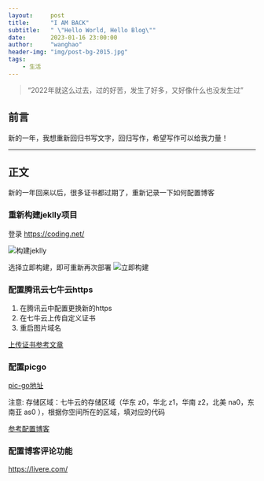```yaml
---
layout:     post
title:      "I AM BACK"
subtitle:   " \"Hello World, Hello Blog\""
date:       2023-01-16 23:00:00
author:     "wanghao"
header-img: "img/post-bg-2015.jpg"
tags:
    - 生活
---
```


> “2022年就这么过去，过的好苦，发生了好多，又好像什么也没发生过”


## 前言

新的一年，我想重新回归书写文字，回归写作，希望写作可以给我力量！



---

## 正文

新的一年回来以后，很多证书都过期了，重新记录一下如何配置博客 

### 重新构建jeklly项目 
登录 https://coding.net/

![构建jeklly](https://img.whdreamblog.cn/2023/20230116232305.png)

选择立即构建，即可重新再次部署
![立即构建](https://img.whdreamblog.cn/2023/20230116232547.png)

### 配置腾讯云七牛云https

1. 在腾讯云中配置更换新的https
2. 在七牛云上传自定义证书
3. 重启图片域名

[上传证书参考文章](https://juejin.cn/post/6844904114627805192)

### 配置picgo

[pic-go地址](https://github.com/Molunerfinn/PicGo/releases)

注意: 存储区域：七牛云的存储区域（华东 z0，华北 z1，华南 z2，北美 na0，东南亚 as0 ），根据你空间所在的区域，填对应的代码

[参考配置博客](https://segmentfault.com/a/1190000038949193)

### 配置博客评论功能

https://livere.com/